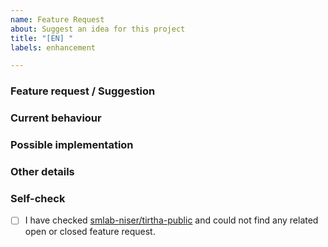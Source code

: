 ```yaml
---
name: Feature Request
about: Suggest an idea for this project
title: "[EN] "
labels: enhancement

---
```


### Feature request / Suggestion
<!-- Outline your request or suggestion here -->

### Current behaviour
<!-- How does the website behave now? -->

### Possible implementation
<!-- Optional, but do share your ideas -->

### Other details
<!-- Optional; Link to resources or a pull request -->

### Self-check
- [ ] I have checked [smlab-niser/tirtha-public](https://github.com/smlab-niser/tirtha-public/issues) and could not find any related open or closed feature request.
